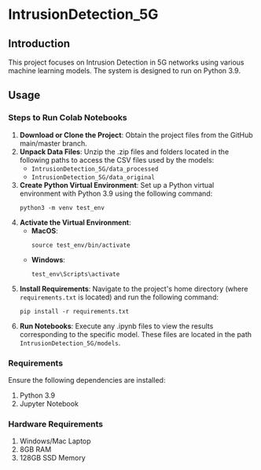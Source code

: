 # IntrusionDetection_5G

## Introduction

This project focuses on Intrusion Detection in 5G networks using various machine learning models. The system is designed to run on Python 3.9.

## Usage

### Steps to Run Colab Notebooks

1. **Download or Clone the Project**: Obtain the project files from the GitHub main/master branch.
2. **Unpack Data Files**: Unzip the .zip files and folders located in the following paths to access the CSV files used by the models:
   - `IntrusionDetection_5G/data_processed`
   - `IntrusionDetection_5G/data_original`
3. **Create Python Virtual Environment**: Set up a Python virtual environment with Python 3.9 using the following command:
    ```
    python3 -m venv test_env
    ```
4. **Activate the Virtual Environment**:
    - **MacOS**:
        ```
        source test_env/bin/activate
        ```
    - **Windows**:
        ```
        test_env\Scripts\activate
        ```
5. **Install Requirements**: Navigate to the project's home directory (where `requirements.txt` is located) and run the following command:
    ```
    pip install -r requirements.txt
    ```
6. **Run Notebooks**: Execute any .ipynb files to view the results corresponding to the specific model. These files are located in the path `IntrusionDetection_5G/models`.

### Requirements

Ensure the following dependencies are installed:

1. Python 3.9
2. Jupyter Notebook

### Hardware Requirements

1. Windows/Mac Laptop
2. 8GB RAM
3. 128GB SSD Memory
